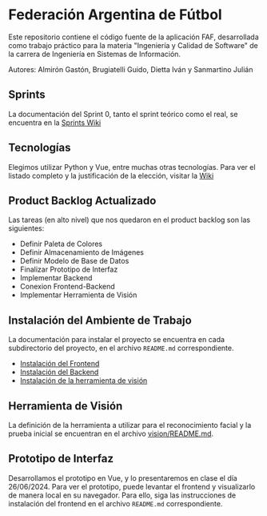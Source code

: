 # Federación Argentina de Fútbol

Este repositorio contiene el código fuente de la aplicación FAF, desarrollada como
trabajo práctico para la materia "Ingeniería y Calidad de Software" de la carrera de Ingeniería en Sistemas
de Información.

Autores: Almirón Gastón, Brugiatelli Guido, Dietta Iván y Sanmartino Julián

## Sprints

La documentación del Sprint 0, tanto el sprint teórico como el real, se encuentra en la
[Sprints Wiki](https://github.com/jjsanmartino03/faf/wiki/Sprints#sprint-0)

## Tecnologías

Elegimos utilizar Python y Vue, entre muchas otras tecnologías. Para ver el listado completo y la justificación de la
elección, visitar la [Wiki](https://github.com/jjsanmartino03/faf/wiki/Tecnologias)

## Product Backlog Actualizado
Las tareas (en alto nivel) que nos quedaron en el product backlog son las siguientes:
- Definir Paleta de Colores
- Definir Almacenamiento de Imágenes
- Definir Modelo de Base de Datos
- Finalizar Prototipo de Interfaz
- Implementar Backend
- Conexion Frontend-Backend
- Implementar Herramienta de Visión

## Instalación del Ambiente de Trabajo

La documentación para instalar el proyecto se encuentra en cada subdirectorio del proyecto, en el archivo `README.md`
correspondiente.

- [Instalación del Frontend](client/README.md)
- [Instalación del Backend](server/README.md)
- [Instalación de la herramienta de visión](vision/README.md)

## Herramienta de Visión
La definición de la herramienta a utilizar para el reconocimiento facial y la prueba inicial se encuentran en el archivo
[vision/README.md](vision/README.md).

## Prototipo de Interfaz
Desarrollamos el prototipo en Vue, y lo presentaremos en clase el día 26/06/2024. Para ver el prototipo, puede 
levantar el frontend y visualizarlo de manera local en su navegador. Para ello, siga las instrucciones de instalación
del frontend en el archivo `README.md` correspondiente.
